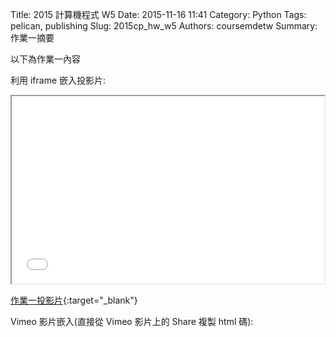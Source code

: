 Title: 2015 計算機程式 W5
Date: 2015-11-16 11:41
Category: Python
Tags: pelican, publishing
Slug: 2015cp_hw_w5
Authors: coursemdetw
Summary: 作業一摘要

以下為作業一內容

利用 iframe 嵌入投影片:

<iframe src="40423143_cp_w5_p.html" width="500" height="300"></iframe>

[作業一投影片](40423143_cp_w5_p.html){:target="_blank"}

Vimeo 影片嵌入(直接從 Vimeo 影片上的 Share 複製 html 碼):


